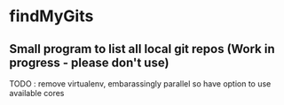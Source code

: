 # findMyGits
Small program to list all local git repos (Work in progress - please don't use)
---
TODO : remove virtualenv, embarassingly parallel so have option to use available cores
